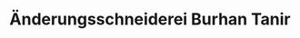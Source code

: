 ---
title: "Änderungsschneiderei Burhan Tanir"
url: /goettingen/aenderungsschneiderei-burhan-tanir/
shop: Schneiderei
---